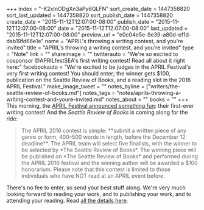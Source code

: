 +++
index = "-K2xInODgXn3aPy6QLFN"
sort_create_date = 1447358820
sort_last_updated = 1447358820
sort_publish_date = 1447358820
create_date = "2015-11-12T12:07:00-08:00"
publish_date = "2015-11-12T12:07:00-08:00"
date = "2015-11-12T12:07:00-08:00"
last_updated = "2015-11-12T12:07:00-08:00"
preview_url = "e0c04e5e-9e39-a80d-ef1d-dab19fd66e1e"
name = "APRIL's throwing a writing contest, and you're invited"
title = "APRIL's throwing a writing contest, and you're invited"
type = "Note"
link = ""
shareimage = ""
twitterauto = "We're so excited to cosponsor @APRILfestSEA's first writing contest! Read all about it right here:"
facebookauto = "We're excited to be judges in the APRIL Festival's very first writing contest! You should enter; the winner gets $100, publication on the Seattle Review of Books, and a reading slot in the 2016 APRIL Festival."
make_image_tweet = ""
notes_byline = ["writers/the-seattle-review-of-books.md"]
notes_tags = "notes/aprils-throwing-a-writing-contest-and-youre-invited.md"
notes_about = ""
books = ""
+++
This morning, the [APRIL Festival announced something fun](http://www.aprilfestival.com/contest/): their first-ever writing contest! And the *Seattle Review of Books* is coming along for the ride:

<blockquote>The APRIL 2016 contest is simple: **submit a written piece of any genre or form, 400–500 words in length, before the December 12 deadline**. The APRIL team will select five finalists, with the winner to be selected by *The Seattle Review of Books*. The winning piece will be published on *The Seattle Review of Books* and performed during the APRIL 2016 festival and the winning author will be awarded a $100 honorarium. Please note that this contest is limited to those individuals who have NOT read at an APRIL event before.</blockquote>

There's no fee to enter, so send your best stuff along. We're very much looking forward to reading your work, and to publishing your work, and to attending your reading. Read [all the details here](http://www.aprilfestival.com/contest/).